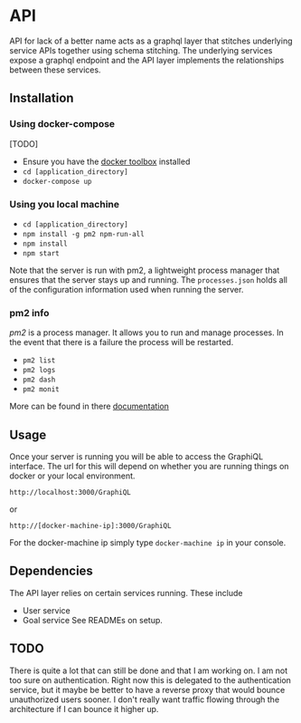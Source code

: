 # API

API for lack of a better name acts as a graphql layer that stitches underlying service APIs together using schema stitching. The underlying services expose a graphql endpoint and the API layer implements the relationships between these services.

## Installation

### Using docker-compose

[TODO]
- Ensure you have the [docker toolbox](https://www.docker.com/products/docker-toolbox) installed
- `cd [application_directory]`
- `docker-compose up`

### Using you local machine

- `cd [application_directory]`
- `npm install -g pm2 npm-run-all` 
- `npm install`
- `npm start`

Note that the server is run with pm2, a lightweight process manager that ensures that the server stays up and running. The `processes.json` holds all of the configuration information used when running the server. 

### pm2 info

*pm2* is a process manager. It allows you to run and manage processes. In the event that there is a failure the process will be restarted. 

- `pm2 list`
- `pm2 logs`
- `pm2 dash`
- `pm2 monit`

More can be found in there [documentation](http://pm2.keymetrics.io/docs/usage/quick-start/#cheatsheet)

## Usage

Once your server is running you will be able to access the GraphiQL interface. The url for this will depend on whether you are running things on docker or your local environment. 

`http://localhost:3000/GraphiQL`

or 

``http://[docker-machine-ip]:3000/GraphiQL``

For the docker-machine ip simply type `docker-machine ip` in your console.

## Dependencies

The API layer relies on certain services running. These include
- User service
- Goal service
See READMEs on setup.

## TODO
There is quite a lot that can still be done and that I am working on. I am not too sure on authentication. Right now this is delegated to the authentication service, but it maybe be better to have a reverse proxy that would bounce unauthorized users sooner. I don't really want traffic flowing through the architecture if I can bounce it higher up.
